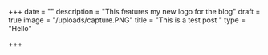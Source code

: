 +++
date = ""
description = "This features my new logo for the blog"
draft = true
image = "/uploads/capture.PNG"
title = "This is a test post "
type = "Hello"

+++
